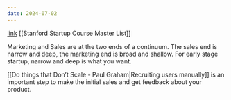 ```yaml
---
date: 2024-07-02
---
```

[link](https://www.wsj.com/articles/BL-232B-2715)
[[Stanford Startup Course Master List]]

Marketing and Sales are at the two ends of a continuum.
	The sales end is narrow and deep, the marketing end is broad and shallow.
For early stage startup, narrow and deep is what you want.

[[Do things that Don’t Scale - Paul Graham|Recruiting users manually]] is an important step to make the initial sales and get feedback about your product.


